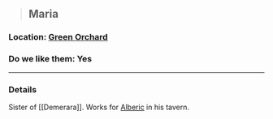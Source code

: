 >## Maria

### Location: [Green Orchard](../../Locations/Green%20Orchard.md)

### Do we like them: Yes

***

### Details

Sister of [[Demerara]]. Works for [Alberic](Alberic.md) in his tavern.